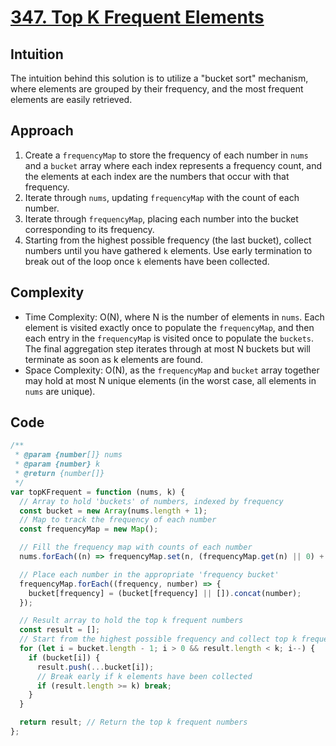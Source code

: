 # [347. Top K Frequent Elements](https://leetcode.com/problems/top-k-frequent-elements/)

## Intuition

The intuition behind this solution is to utilize a "bucket sort" mechanism, where elements are grouped by their frequency, and the most frequent elements are easily retrieved.

## Approach

1. Create a `frequencyMap` to store the frequency of each number in `nums` and a `bucket` array where each index represents a frequency count, and the elements at each index are the numbers that occur with that frequency.
2. Iterate through `nums`, updating `frequencyMap` with the count of each number.
3. Iterate through `frequencyMap`, placing each number into the bucket corresponding to its frequency.
4. Starting from the highest possible frequency (the last bucket), collect numbers until you have gathered `k` elements. Use early termination to break out of the loop once `k` elements have been collected.

## Complexity

- Time Complexity: O(N), where N is the number of elements in `nums`. Each element is visited exactly once to populate the `frequencyMap`, and then each entry in the `frequencyMap` is visited once to populate the `buckets`. The final aggregation step iterates through at most N buckets but will terminate as soon as k elements are found.
- Space Complexity: O(N), as the `frequencyMap` and `bucket` array together may hold at most N unique elements (in the worst case, all elements in `nums` are unique).

## Code

```javascript
/**
 * @param {number[]} nums
 * @param {number} k
 * @return {number[]}
 */
var topKFrequent = function (nums, k) {
  // Array to hold 'buckets' of numbers, indexed by frequency
  const bucket = new Array(nums.length + 1);
  // Map to track the frequency of each number
  const frequencyMap = new Map();

  // Fill the frequency map with counts of each number
  nums.forEach((n) => frequencyMap.set(n, (frequencyMap.get(n) || 0) + 1));

  // Place each number in the appropriate 'frequency bucket'
  frequencyMap.forEach((frequency, number) => {
    bucket[frequency] = (bucket[frequency] || []).concat(number);
  });

  // Result array to hold the top k frequent numbers
  const result = [];
  // Start from the highest possible frequency and collect top k frequent numbers
  for (let i = bucket.length - 1; i > 0 && result.length < k; i--) {
    if (bucket[i]) {
      result.push(...bucket[i]);
      // Break early if k elements have been collected
      if (result.length >= k) break;
    }
  }

  return result; // Return the top k frequent numbers
};
```
